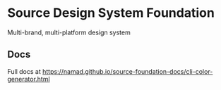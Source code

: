 # Source Design System Foundation
Multi-brand, multi-platform design system

## Docs
Full docs at https://namad.github.io/source-foundation-docs/cli-color-generator.html